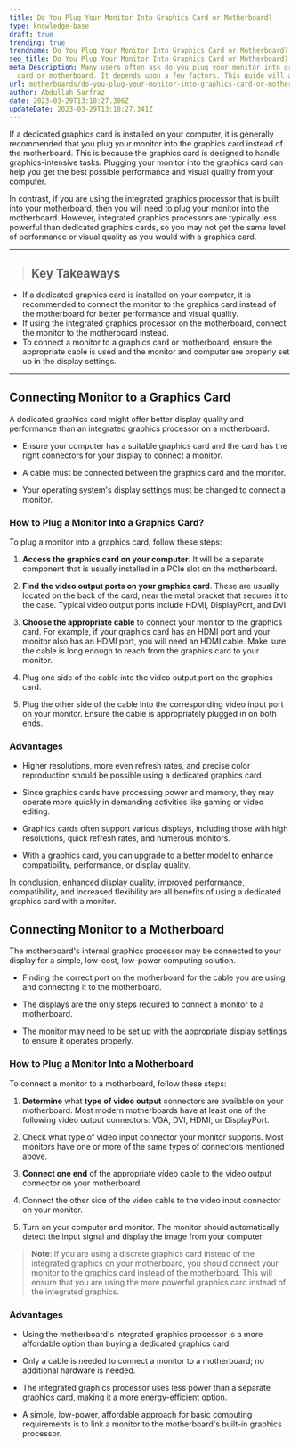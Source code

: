 ```yaml
---
title: Do You Plug Your Monitor Into Graphics Card or Motherboard?
type: knowledge-base
draft: true
trending: true
trendname: Do You Plug Your Monitor Into Graphics Card or Motherboard?
seo_title: Do You Plug Your Monitor Into Graphics Card or Motherboard?
meta_Description: Many users often ask do you plug your monitor into graphics
  card or motherboard. It depends upon a few factors. This guide will answer it.
url: motherboards/do-you-plug-your-monitor-into-graphics-card-or-motherboard/
author: Abdullah Sarfraz
date: 2023-03-29T13:10:27.306Z
updateDate: 2023-03-29T13:10:27.341Z
---
```

If a dedicated graphics card is installed on your computer, it is generally recommended that you plug your monitor into the graphics card instead of the motherboard. This is because the graphics card is designed to handle graphics-intensive tasks. Plugging your monitor into the graphics card can help you get the best possible performance and visual quality from your computer.

In contrast, if you are using the integrated graphics processor that is built into your motherboard, then you will need to plug your monitor into the motherboard. However, integrated graphics processors are typically less powerful than dedicated graphics cards, so you may not get the same level of performance or visual quality as you would with a graphics card.

- - -

> ## Key Takeaways

* If a dedicated graphics card is installed on your computer, it is recommended to connect the monitor to the graphics card instead of the motherboard for better performance and visual quality.
* If using the integrated graphics processor on the motherboard, connect the monitor to the motherboard instead.
* To connect a monitor to a graphics card or motherboard, ensure the appropriate cable is used and the monitor and computer are properly set up in the display settings.

- - -

## Connecting Monitor to a Graphics Card

A dedicated graphics card might offer better display quality and performance than an integrated graphics processor on a motherboard.

* Ensure your computer has a suitable graphics card and the card has the right connectors for your display to connect a monitor.


* A cable must be connected between the graphics card and the monitor.


* Your operating system's display settings must be changed to connect a monitor.

### How to Plug a Monitor Into a Graphics Card?

To plug a monitor into a graphics card, follow these steps:

1. **Access the graphics card on your computer**. It will be a separate component that is usually installed in a PCIe slot on the motherboard.


2. **Find the video output ports on your graphics card**. These are usually located on the back of the card, near the metal bracket that secures it to the case. Typical video output ports include HDMI, DisplayPort, and DVI.


3. **Choose the appropriate cable** to connect your monitor to the graphics card. For example, if your graphics card has an HDMI port and your monitor also has an HDMI port, you will need an HDMI cable. Make sure the cable is long enough to reach from the graphics card to your monitor.


4. Plug one side of the cable into the video output port on the graphics card.


5. Plug the other side of the cable into the corresponding video input port on your monitor. Ensure the cable is appropriately plugged in on both ends.

### Advantages

* Higher resolutions, more even refresh rates, and precise color reproduction should be possible using a dedicated graphics card.


* Since graphics cards have processing power and memory, they may operate more quickly in demanding activities like gaming or video editing.


* Graphics cards often support various displays, including those with high resolutions, quick refresh rates, and numerous monitors.


* With a graphics card, you can upgrade to a better model to enhance compatibility, performance, or display quality.

In conclusion, enhanced display quality, improved performance, compatibility, and increased flexibility are all benefits of using a dedicated graphics card with a monitor.

## Connecting Monitor to a Motherboard

The motherboard's internal graphics processor may be connected to your display for a simple, low-cost, low-power computing solution.

* Finding the correct port on the motherboard for the cable you are using and connecting it to the motherboard.


* The displays are the only steps required to connect a monitor to a motherboard.


* The monitor may need to be set up with the appropriate display settings to ensure it operates properly.

### How to Plug a Monitor Into a Motherboard

To connect a monitor to a motherboard, follow these steps:

1. **Determine** what **type of video output** connectors are available on your motherboard. Most modern motherboards have at least one of the following video output connectors: VGA, DVI, HDMI, or DisplayPort.


2. Check what type of video input connector your monitor supports. Most monitors have one or more of the same types of connectors mentioned above.


3. **Connect one end** of the appropriate video cable to the video output connector on your motherboard.


4. Connect the other side of the video cable to the video input connector on your monitor.


5. Turn on your computer and monitor. The monitor should automatically detect the input signal and display the image from your computer.

> **Note**: If you are using a discrete graphics card instead of the integrated graphics on your motherboard, you should connect your monitor to the graphics card instead of the motherboard. This will ensure that you are using the more powerful graphics card instead of the integrated graphics.

### Advantages

* Using the motherboard's integrated graphics processor is a more affordable option than buying a dedicated graphics card.


* Only a cable is needed to connect a monitor to a motherboard; no additional hardware is needed.


* The integrated graphics processor uses less power than a separate graphics card, making it a more energy-efficient option.


* A simple, low-power, affordable approach for basic computing requirements is to link a monitor to the motherboard's built-in graphics processor.
